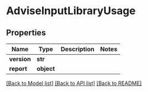 # AdviseInputLibraryUsage

## Properties
Name | Type | Description | Notes
------------ | ------------- | ------------- | -------------
**version** | **str** |  |
**report** | **object** |  |

[[Back to Model list]](../README.md#documentation-for-models) [[Back to API list]](../README.md#documentation-for-api-endpoints) [[Back to README]](../README.md)

